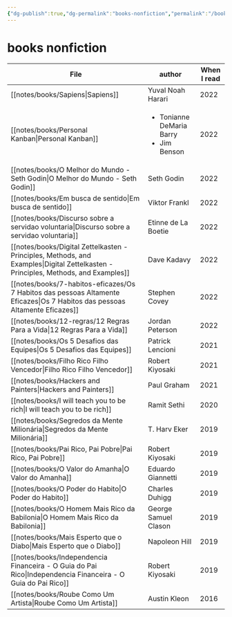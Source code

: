 ```yaml
---
{"dg-publish":true,"dg-permalink":"books-nonfiction","permalink":"/books-nonfiction/"}
---
```


# books nonfiction

| File                                                                                                                                  | author                                                      | When I read |
| ------------------------------------------------------------------------------------------------------------------------------------- | ----------------------------------------------------------- | ----------- |
| [[notes/books/Sapiens\|Sapiens]]                                                                                                   | Yuval Noah Harari                                           | 2022        |
| [[notes/books/Personal Kanban\|Personal Kanban]]                                                                                   | <ul><li>Tonianne DeMaria Barry</li><li>Jim Benson</li></ul> | 2022        |
| [[notes/books/O Melhor do Mundo - Seth Godin\|O Melhor do Mundo - Seth Godin]]                                                     | Seth Godin                                                  | 2022        |
| [[notes/books/Em busca de sentido\|Em busca de sentido]]                                                                           | Viktor Frankl                                               | 2022        |
| [[notes/books/Discurso sobre a servidao voluntaria\|Discurso sobre a servidao voluntaria]]                                         | Etinne de La Boetie                                         | 2022        |
| [[notes/books/Digital Zettelkasten - Principles, Methods, and Examples\|Digital Zettelkasten - Principles, Methods, and Examples]] | Dave Kadavy                                                 | 2022        |
| [[notes/books/7-habitos-eficazes/Os 7 Habitos das pessoas Altamente Eficazes\|Os 7 Habitos das pessoas Altamente Eficazes]]        | Stephen Covey                                               | 2022        |
| [[notes/books/12-regras/12 Regras Para a Vida\|12 Regras Para a Vida]]                                                             | Jordan Peterson                                             | 2022        |
| [[notes/books/Os 5 Desafios das Equipes\|Os 5 Desafios das Equipes]]                                                               | Patrick Lencioni                                            | 2021        |
| [[notes/books/Filho Rico Filho Vencedor\|Filho Rico Filho Vencedor]]                                                               | Robert Kiyosaki                                             | 2021        |
| [[notes/books/Hackers and Painters\|Hackers and Painters]]                                                                         | Paul Graham                                                 | 2021        |
| [[notes/books/I will teach you to be rich\|I will teach you to be rich]]                                                           | Ramit Sethi                                                 | 2020        |
| [[notes/books/Segredos da Mente Milionária\|Segredos da Mente Milionária]]                                                         | T. Harv Eker                                                | 2019        |
| [[notes/books/Pai Rico, Pai Pobre\|Pai Rico, Pai Pobre]]                                                                           | Robert Kiyosaki                                             | 2019        |
| [[notes/books/O Valor do Amanha\|O Valor do Amanha]]                                                                               | Eduardo Giannetti                                           | 2019        |
| [[notes/books/O Poder do Habito\|O Poder do Habito]]                                                                               | Charles Duhigg                                              | 2019        |
| [[notes/books/O Homem Mais Rico da Babilonia\|O Homem Mais Rico da Babilonia]]                                                     | George Samuel Clason                                        | 2019        |
| [[notes/books/Mais Esperto que o Diabo\|Mais Esperto que o Diabo]]                                                                 | Napoleon Hill                                               | 2019        |
| [[notes/books/Independencia Financeira - O Guia do Pai Rico\|Independencia Financeira - O Guia do Pai Rico]]                       | Robert Kiyosaki                                             | 2019        |
| [[notes/books/Roube Como Um Artista\|Roube Como Um Artista]]                                                                       | Austin Kleon                                                | 2016        |

